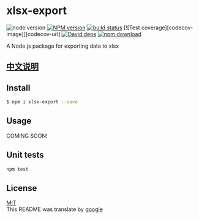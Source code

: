 # xlsx-export

![node version][node-image]
[![NPM version][npm-image]][npm-url]
[![build status][travis-image]][travis-url]
[![Test coverage][codecov-image]][codecov-url]
[![David deps][david-image]][david-url]
[![npm download][download-image]][download-url]

[node-image]: https://img.shields.io/badge/node-%3E%3D8-blue.svg
[npm-image]: https://img.shields.io/npm/v/xlsx-export.svg?style=flat-square
[npm-url]: https://npmjs.org/package/xlsx-export
[travis-image]: https://img.shields.io/travis/985ch/xlsx-export.svg?style=flat-square
[travis-url]: https://travis-ci.org/985ch/xlsx-export
[david-image]: https://img.shields.io/david/985ch/xlsx-export.svg?style=flat-square
[david-url]: https://david-dm.org/985ch/xlsx-export
[download-image]: https://img.shields.io/npm/dm/xlsx-export.svg?style=flat-square
[download-url]: https://npmjs.org/package/xlsx-export

A Node.js package for exporting data to xlsx

## [中文说明](./README.zh_CN.md)
## Install

```bash
$ npm i xlsx-export --save
```

## Usage
COMING SOON!

## Unit tests

```sh
npm test
```

## License

[MIT](LICENSE)<br />
This README was translate by [google](https://translate.google.cn)
